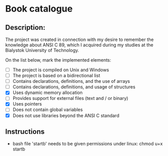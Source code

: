 # Book catalogue

## Description:
The project was created in connection with my desire to remember the knowledge about ANSI C 89, which I acquired during my studies at the Bialystok University of Technology.

On the list below, mark the implemented elements:
- [ ] The project is compiled on Unix and Windows
- [ ] The project is based on a bidirectional list
- [ ] Contains declarations, definitions, and the use of arrays
- [ ] Contains declarations, definitions, and usage of structures
- [x] Uses dynamic memory allocation
- [ ] Provides support for external files (text and / or binary)
- [x] Uses pointers
- [ ] Does not contain global variables
- [x] Does not use libraries beyond the ANSI C standard 

## Instructions
- bash file 'startb' needs to be given permissions under linux: chmod u+x startb
